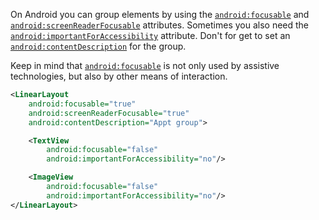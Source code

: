 On Android you can group elements by using the [`android:focusable`](https://developer.android.com/reference/android/view/View#attr_android:focusable) and [`android:screenReaderFocusable`](https://developer.android.com/reference/android/view/View#attr_android:screenReaderFocusable) attributes. Sometimes you also need the [`android:importantForAccessibility`](https://developer.android.com/reference/android/view/View#attr_android:importantForAccessibility) attribute. Don't for get to set an [`android:contentDescription`](https://developer.android.com/reference/android/view/View#attr_android:contentDescription) for the group.

Keep in mind that [`android:focusable`](https://developer.android.com/reference/android/view/View#attr_android:focusable) is not only used by assistive technologies, but also by other means of interaction.

```xml
<LinearLayout
    android:focusable="true"
    android:screenReaderFocusable="true"
    android:contentDescription="Appt group">

    <TextView
        android:focusable="false"
        android:importantForAccessibility="no"/>

    <ImageView
        android:focusable="false"
        android:importantForAccessibility="no"/>
</LinearLayout>
```
